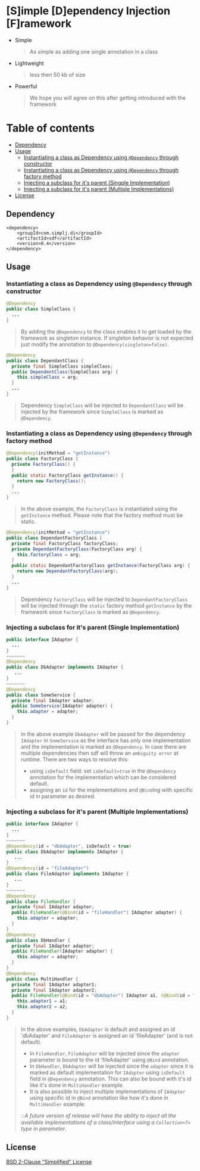 # [S]imple [D]ependency Injection [F]ramework

* Simple
  > As simple as adding one single annotation in a class
* Lightweight
  > less then 50 kb of size
* Powerful
  > We hope you will agree on this after getting introduced with the framework

Table of contents
=================
<!--ts-->
   * [Dependency](#dependency)
   * [Usage](#usage)
      * [Instantiating a class as Dependency using `@Dependency` through constructor](#instantiating-a-class-as-dependency-using-dependency-through-constructor)
      * [Instantiating a class as Dependency using `@Dependency` through factory method](#instantiating-a-class-as-dependency-using-dependency-through-factory-method)
      * [Injecting a subclass for it's parent (Singple Implementation)](#injecting-a-subclass-for-its-parent-single-implementation)
      * [Injecting a subclass for it's parent (Multiple Implementations)](#injecting-a-subclass-for-its-parent-multiple-implementations)
   * [License](#License)
<!--te-->

## Dependency

```
<dependency>
    <groupId>com.simplj.di</groupId>
    <artifactId>sdf</artifactId>
    <version>0.4</version>
</dependency>
```

## Usage

### Instantiating a class as Dependency using `@Dependency` through constructor
```java
@Dependency
public class SimpleClass {
  ...
}
```
> By adding the `@Dependency` to the class enables it to get loaded by the framework as singleton instance. If singleton behavior is not expected just modify the annotation to `@Dependency(singleton=false)`.
```java
@Dependency
public class DependantClass {
  private final SimpleClass simpleClass;
  public DependentClass(SimpleClass arg) {
    this.simpleClass = arg;
  }
  ...
}
```
> Dependency `SimpleClass` will be injected to `DependantClass` will be injected by the framework since `SimpleClass` is marked as `@Dependency`.

### Instantiating a class as Dependency using `@Dependency` through factory method
```java
@Dependency(initMethod = "getInstance")
public class FactoryClass {
  private FactoryClass() {
  }
  public static FactoryClass getInstance() {
    return new FactoryClass();
  }
  ...
}
```
> In the above example, the `FactoryClass` is instantiated using the `getInstance` method. Please note that the factory method must be static.
```java
@Dependency(initMethod = "getInstance")
public class DependantFactoryClass {
  private final FactoryClass factoryClass;
  private DependantFactoryClass(FactoryClass arg) {
    this.factoryClass = arg;
  }
  public static DependantFactoryClass getInstance(FactoryClass arg) {
    return new DependantFactoryClass(arg);
  }
  ...
}
```
> Dependency `FactoryClass` will be injected to `DependantFactoryClass` will be injected through the `static` factory method `getInstance` by the framework since `FactoryClass` is marked as `@Dependency`.

### Injecting a subclass for it's parent (Single Implementation)
```java
public interface IAdapter {
  ...
}
~~~~~~~
@Dependency
public class DbAdapter implements IAdapter {
   ...
}
~~~~~~~
@Dependency
public class SomeService {
  private final IAdapter adapter;
  public SomeService(IAdapter adapter) {
    this.adapter = adapter;
  }
}
```
> In the above example `DbAdapter` will be passed for the dependency `IAdapter` in `SomeService` as the interface has only one implementation and the implementation is marked as `@Dependency`. In case there are multiple dependencies then sdf will throw an `ambiguity error` at runtime. There are two ways to resolve this:
>  * using `isDefault` field: set `isDefault=true` in the `@Dependency` annotation for the implementation which can be considered default.
>  * assigning an `id` for the implementations and `@Bind`ing with specific id in parameter as desired.

### Injecting a subclass for it's parent (Multiple Implementations)
```java
public interface IAdapter {
  ...
}
~~~~~~~
@Dependency(id = "dbAdapter", isDefault = true)
public class DbAdapter implements IAdapter {
   ...
}
@Dependency(id = "fileAdapter")
public class FileAdapter implements IAdapter {
   ...
}
~~~~~~~
@Dependency
public class FileHandler {
  private final IAdapter adapter;
  public FileHandler(@Bind(id = "fileHandler") IAdapter adapter) {
    this.adapter = adapter;
  }
}
@Dependency
public class DbHandler {
  private final IAdapter adapter;
  public FileHandler(IAdapter adapter) {
    this.adapter = adapter;
  }
}
@Dependency
public class MultiHandler {
  private final IAdapter adapter1;
  private final IAdapter adapter2;
  public FileHandler(@Bind(id = "dbAdapter") IAdapter a1, (@Bind(id = "fileAdapter") IAdapter a2) {
    this.adapter1 = a1;
    this.adapter2 = a2;
  }
}
```
> In the above examples, `DbAdapter` is default and assigned an id 'dbAdapter' and `FileAdapter` is assigned an id 'fileAdapter' (and is not default).
>  * In `FileHandler`, `FileAdapter` will be injected since the `adapter` parameter is bound to the id 'fileAdapter' using `@Bind` annotation.
>  * In `DbHandler`, `DbAdapter` will be injected since the `adapter` since it is marked as default implementation for `IAdapter` using `isDefault` field in `@Dependency` annotation. This can also be bound with it's id like it's done in `MultiHandler` example.
>  * It is also possible to inject multiple implementations of `IAdapter` using specific id in `@Bind` annotation like how it's done in `MultiHandler` example.
>
> 💡_A future version of release will have the ability to inject all the available implementations of a class/interface using a `Collection<T>` type in parameter_.

## License
[BSD 2-Clause "Simplified" License](https://opensource.org/licenses/bsd-license.html)
